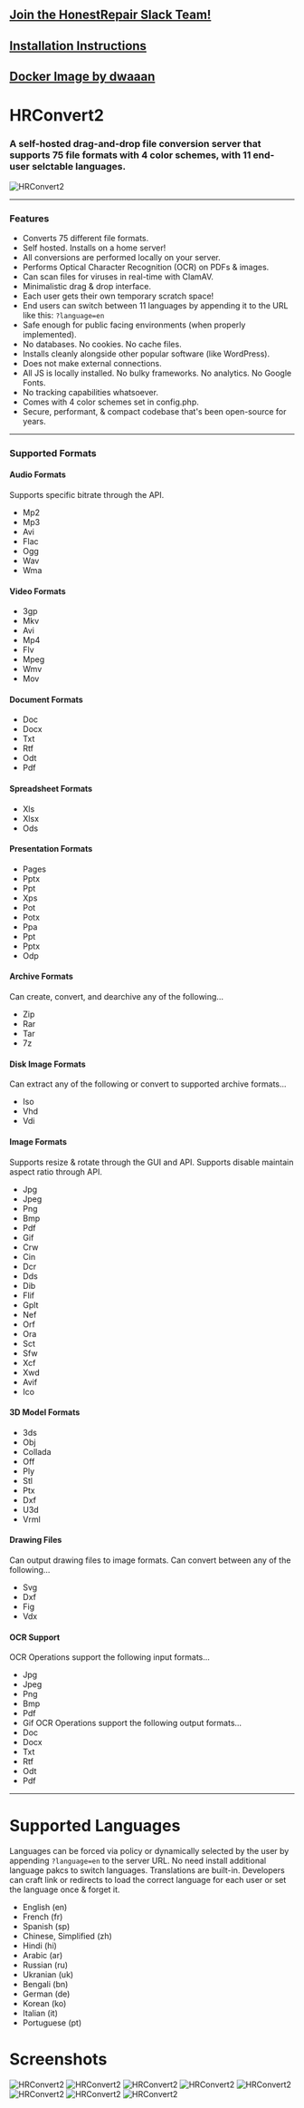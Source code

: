 [Join the HonestRepair Slack Team!](https://join.slack.com/t/honestrepair/shared_invite/zt-15jd9y01x-5tPNbaWwui4rJ~WsKqjZsg)
-----------------------------------------------
**[Installation Instructions](https://github.com/zelon88/HRConvert2/blob/master/How_To_Install_HRConvert2.txt)**
-----------------------------------------------
**[Docker Image by dwaaan](https://github.com/dwaaan/HRConvert2-Docker)**
-----------------------------------------------
# HRConvert2

### A self-hosted drag-and-drop file conversion server that supports 75 file formats with 4 color schemes, with 11 end-user selctable languages. 

![HRConvert2](https://github.com/zelon88/HRConvert2/blob/master/Screenshots/HRConvert2-1.png)

---
### Features
- Converts 75 different file formats.
- Self hosted. Installs on a home server!
- All conversions are performed locally on your server.
- Performs Optical Character Recognition (OCR) on PDFs & images.
- Can scan files for viruses in real-time with ClamAV.
- Minimalistic drag & drop interface.
- Each user gets their own temporary scratch space!
- End users can switch between 11 languages by appending it to the URL like this: `?language=en`
- Safe enough for public facing environments (when properly implemented).
- No databases. No cookies. No cache files. 
- Installs cleanly alongside other popular software (like WordPress).
- Does not make external connections.
- All JS is locally installed. No bulky frameworks. No analytics. No Google Fonts.
- No tracking capabilities whatsoever.
- Comes with 4 color schemes set in config.php.
- Secure, performant, & compact codebase that's been open-source for years.

---
### Supported Formats
#### Audio Formats
Supports specific bitrate through the API.
- Mp2
- Mp3
- Avi
- Flac
- Ogg
- Wav
- Wma
#### Video Formats
- 3gp
- Mkv
- Avi
- Mp4
- Flv
- Mpeg
- Wmv
- Mov
#### Document Formats
- Doc
- Docx
- Txt
- Rtf
- Odt
- Pdf
#### Spreadsheet Formats
- Xls
- Xlsx
- Ods
#### Presentation Formats
- Pages
- Pptx
- Ppt
- Xps
- Pot
- Potx
- Ppa
- Ppt
- Pptx
- Odp
#### Archive Formats
Can create, convert, and dearchive any of the following...
- Zip
- Rar
- Tar
- 7z
#### Disk Image Formats
Can extract any of the following or convert to supported archive formats...
- Iso
- Vhd
- Vdi
#### Image Formats
Supports resize & rotate through the GUI and API.
Supports disable maintain aspect ratio through API.
- Jpg
- Jpeg
- Png
- Bmp
- Pdf
- Gif
- Crw
- Cin
- Dcr
- Dds
- Dib
- Flif
- Gplt
- Nef
- Orf
- Ora
- Sct
- Sfw
- Xcf
- Xwd
- Avif
- Ico
#### 3D Model Formats
- 3ds
- Obj
- Collada
- Off
- Ply
- Stl
- Ptx
- Dxf
- U3d
- Vrml
#### Drawing Files
Can output drawing files to image formats.
Can convert between any of the following...
- Svg
- Dxf
- Fig
- Vdx
#### OCR Support
OCR Operations support the following input formats...
- Jpg
- Jpeg
- Png
- Bmp
- Pdf
- Gif
OCR Operations support the following output formats...
- Doc
- Docx
- Txt
- Rtf
- Odt
- Pdf
---
# Supported Languages
Languages can be forced via policy or dynamically selected by the user by appending `?language=en` to the server URL.
No need install additional language pakcs to switch languages. Translations are built-in. 
Developers can craft link or redirects to load the correct language for each user or set the language once & forget it.
- English (en)
- French (fr)
- Spanish (sp)
- Chinese, Simplified (zh)
- Hindi (hi)
- Arabic (ar)
- Russian (ru)
- Ukranian (uk)
- Bengali (bn)
- German (de)
- Korean (ko)
- Italian (it)
- Portuguese (pt)

# Screenshots
![HRConvert2](https://github.com/zelon88/HRConvert2/blob/master/Screenshots/HRConvert2-2.png)
![HRConvert2](https://github.com/zelon88/HRConvert2/blob/master/Screenshots/HRConvert2-3.png)
![HRConvert2](https://github.com/zelon88/HRConvert2/blob/master/Screenshots/HRConvert2-4.png)
![HRConvert2](https://github.com/zelon88/HRConvert2/blob/master/Screenshots/HRConvert2-5.png)
![HRConvert2](https://github.com/zelon88/HRConvert2/blob/master/Screenshots/HRConvert2-6.png)
![HRConvert2](https://github.com/zelon88/HRConvert2/blob/master/Screenshots/HRConvert2-7.png)
![HRConvert2](https://github.com/zelon88/HRConvert2/blob/master/Screenshots/HRConvert2-8.png)
![HRConvert2](https://github.com/zelon88/HRConvert2/blob/master/Screenshots/HRConvert2-9.png)
